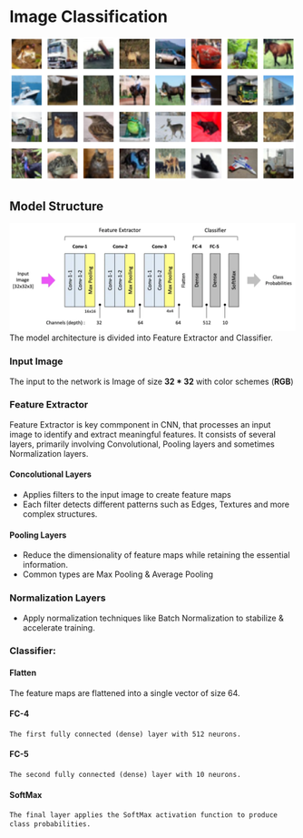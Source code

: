 # Image Classification

![Classification](images/classification.png)

## Model Structure
![Model Structure](images/model_structure.png)
The model architecture is divided into Feature Extractor and Classifier.

### Input Image
The input to the network is Image of size **32 * 32** with color schemes (**RGB**)

### Feature Extractor
Feature Extractor is key commponent in CNN, that processes an input image to identify and extract meaningful features.
It consists of several layers, primarily involving Convolutional, Pooling layers and sometimes Normalization layers.
#### Concolutional Layers
- Applies filters to the input image to create feature maps
- Each filter detects different patterns such as Edges, Textures and more complex structures.

#### Pooling Layers
- Reduce the dimensionality of feature maps while retaining the essential information.
- Common types are Max Pooling & Average Pooling

### Normalization Layers
- Apply normalization techniques like Batch Normalization to stabilize & accelerate training.

### Classifier:
#### Flatten
The feature maps are flattened into a single vector of size 64.

#### FC-4
    The first fully connected (dense) layer with 512 neurons.

#### FC-5
    The second fully connected (dense) layer with 10 neurons.

#### SoftMax
    The final layer applies the SoftMax activation function to produce class probabilities.
